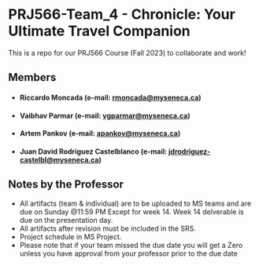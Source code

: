 # PRJ566-Team_4 - Chronicle: Your Ultimate Travel Companion 
This is a repo for our PRJ566 Course (Fall 2023) to collaborate and work!

## Members 
- #### Riccardo Moncada (e-mail: rmoncada@myseneca.ca)
- #### Vaibhav Parmar   (e-mail: vgparmar@myseneca.ca)
- #### Artem Pankov     (e-mail: apankov@myseneca.ca)
- #### Juan David Rodriguez Castelblanco (e-mail: jdrodriguez-castelbl@myseneca.ca)

## Notes by the Professor
- All artifacts (team & individual) are to be uploaded to MS teams and are due on Sunday @11:59 PM Except for week 14. Week 14 delverable is due on the presentation day. 
- All artifacts after revision must be included in the SRS. 
- Project schedule in MS Project.
- Please note that if your team missed the due date you will get a Zero unless you have approval from your professor prior to the due date 
